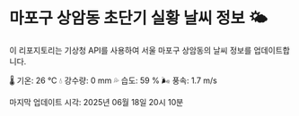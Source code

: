 
# 마포구 상암동 초단기 실황 날씨 정보 🌤️

이 리포지토리는 기상청 API를 사용하여 서울 마포구 상암동의 날씨 정보를 업데이트합니다. 

🌡️ 기온: 26 ℃
💧 강수량: 0 mm
💦 습도: 59 %
🌬️ 풍속: 1.7 m/s

마지막 업데이트 시각: 2025년 06월 18일 20시 10분    
